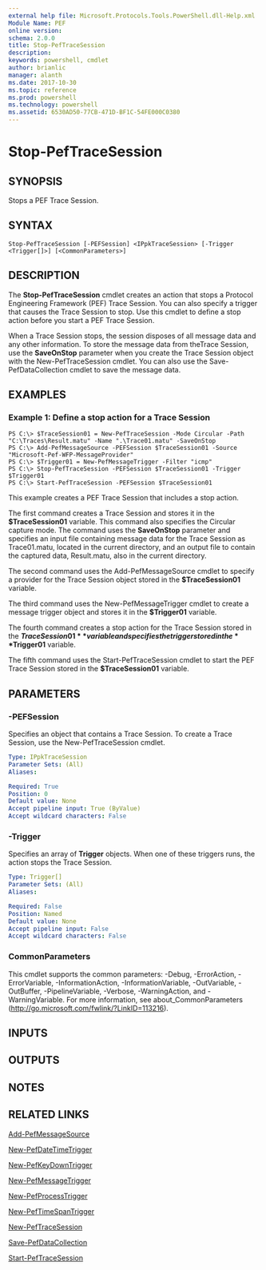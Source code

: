 ```yaml
---
external help file: Microsoft.Protocols.Tools.PowerShell.dll-Help.xml
Module Name: PEF
online version: 
schema: 2.0.0
title: Stop-PefTraceSession
description: 
keywords: powershell, cmdlet
author: brianlic
manager: alanth
ms.date: 2017-10-30
ms.topic: reference
ms.prod: powershell
ms.technology: powershell
ms.assetid: 6530AD50-77CB-471D-BF1C-54FE000C0380
---
```


# Stop-PefTraceSession

## SYNOPSIS
Stops a PEF Trace Session.

## SYNTAX

```
Stop-PefTraceSession [-PEFSession] <IPpkTraceSession> [-Trigger <Trigger[]>] [<CommonParameters>]
```

## DESCRIPTION
The **Stop-PefTraceSession** cmdlet creates an action that stops a Protocol Engineering Framework (PEF) Trace Session.
You can also specify a trigger that causes the Trace Session to stop.
Use this cmdlet to define a stop action before you start a PEF Trace Session.

When a Trace Session stops, the session disposes of all message data and any other information.
To store the message data from theTrace Session, use the **SaveOnStop** parameter when you create the Trace Session object with the New-PefTraceSession cmdlet.
You can also use the Save-PefDataCollection cmdlet to save the message data.

## EXAMPLES

### Example 1: Define a stop action for a Trace Session
```
PS C:\> $TraceSession01 = New-PefTraceSession -Mode Circular -Path "C:\Traces\Result.matu" -Name ".\Trace01.matu" -SaveOnStop
PS C:\> Add-PefMessageSource -PEFSession $TraceSession01 -Source "Microsoft-Pef-WFP-MessageProvider"
PS C:\> $Trigger01 = New-PefMessageTrigger -Filter "icmp"
PS C:\> Stop-PefTraceSession -PEFSession $TraceSession01 -Trigger $Trigger01
PS C:\> Start-PefTraceSession -PEFSession $TraceSession01
```

This example creates a PEF Trace Session that includes a stop action.

The first command creates a Trace Session and stores it in the **$TraceSession01** variable.
This command also specifies the Circular capture mode.
The command uses the **SaveOnStop** parameter and specifies an input file containing message data for the Trace Session as Trace01.matu, located in the current directory, and an output file to contain the captured data, Result.matu, also in the current directory.

The second command uses the Add-PefMessageSource cmdlet to specify a provider for the Trace Session object stored in the **$TraceSession01** variable.

The third command uses the New-PefMessageTrigger  cmdlet to create a message trigger object and stores it in the **$Trigger01** variable.

The fourth command creates a stop action for the Trace Session stored in the **$TraceSession01** variable and specifies the trigger stored in the **$Trigger01** variable.

The fifth command uses the Start-PefTraceSession cmdlet to start the PEF Trace Session stored in the **$TraceSession01** variable.

## PARAMETERS

### -PEFSession
Specifies an object that contains a Trace Session.
To create a Trace Session, use the New-PefTraceSession cmdlet.

```yaml
Type: IPpkTraceSession
Parameter Sets: (All)
Aliases: 

Required: True
Position: 0
Default value: None
Accept pipeline input: True (ByValue)
Accept wildcard characters: False
```

### -Trigger
Specifies an array of **Trigger** objects.
When one of these triggers runs, the action stops the Trace Session.

```yaml
Type: Trigger[]
Parameter Sets: (All)
Aliases: 

Required: False
Position: Named
Default value: None
Accept pipeline input: False
Accept wildcard characters: False
```

### CommonParameters
This cmdlet supports the common parameters: -Debug, -ErrorAction, -ErrorVariable, -InformationAction, -InformationVariable, -OutVariable, -OutBuffer, -PipelineVariable, -Verbose, -WarningAction, and -WarningVariable. For more information, see about_CommonParameters (http://go.microsoft.com/fwlink/?LinkID=113216).

## INPUTS

## OUTPUTS

## NOTES

## RELATED LINKS

[Add-PefMessageSource](./Add-PefMessageSource.md)

[New-PefDateTimeTrigger](./New-PefDateTimeTrigger.md)

[New-PefKeyDownTrigger](./New-PefKeyDownTrigger.md)

[New-PefMessageTrigger](./New-PefMessageTrigger.md)

[New-PefProcessTrigger](./New-PefProcessTrigger.md)

[New-PefTimeSpanTrigger](./New-PefTimeSpanTrigger.md)

[New-PefTraceSession](./New-PefTraceSession.md)

[Save-PefDataCollection](./Save-PefDataCollection.md)

[Start-PefTraceSession](./Start-PefTraceSession.md)

